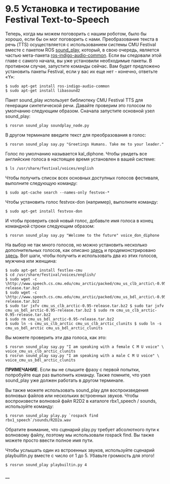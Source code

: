 # 9.5 Установка и тестирование Festival Text-to-Speech

Теперь, когда мы можем поговорить с нашим роботом, было бы хорошо, если бы он мог поговорить с нами. Преобразование текста в речь \(TTS\) осуществляется с использованием системы CMU Festival вместе с пакетом ROS [sound\_play](http://wiki.ros.org/sound_play), который, в свою очередь, является частью мета-пакета [ros-indigo-audio-common](http://wiki.ros.org/audio_common?distro=indigo). Если вы следовали этой главе с самого начала, вы уже установили необходимые пакеты. В противном случае, запустите команды сейчас. Вам будет предложено установить пакеты Festival, если у вас их еще нет - конечно, ответьте «Y»:

```text
$ sudo apt-get install ros-indigo-audio-common 
$ sudo apt-get install libasound2
```

Пакет sound\_play использует библиотеку CMU Festival TTS для генерации синтетической речи. Давайте проверим это голосом по умолчанию следующим образом. Сначала запустите основной узел sound\_play:

```text
$ rosrun sound_play soundplay_node.py
```

В другом терминале введите текст для преобразования в голос:

```text
$ rosrun sound_play say.py "Greetings Humans. Take me to your leader."
```

Голос по умолчанию называется kal\_diphone. Чтобы увидеть все английские голоса в настоящее время установлен в вашей системе:

```text
$ ls /usr/share/festival/voices/english
```

Чтобы получить список всех основных доступных голосов фестиваля, выполните следующую команду:

```text
$ sudo apt-cache search --names-only festvox-*
```

Чтобы установить голос festvox-don \(например\), выполните команду:

```text
$ sudo apt-get install festvox-don
```

И чтобы проверить свой новый голос, добавьте имя голоса в конец командной строки следующим образом:

```text
$ rosrun sound_play say.py "Welcome to the future" voice_don_diphone
```

На выбор не так много голосов, но можно установить несколько дополнительных голосов, как описано [здесь](http://ubuntuforums.org/showthread.php?t=677277) и продемонстрировано [здесь](http://festvox.org/voicedemos.html). Вот шаги, чтобы получить и использовать два из этих голосов,  мужчина или женщина:

```text
$ sudo apt-get install festlex-cmu
$ cd /usr/share/festival/voices/english/ 
$ sudo wget -c \http://www.speech.cs.cmu.edu/cmu_arctic/packed/cmu_us_clb_arctic\-0.95-release.tar.bz2 
$ sudo wget -c \http://www.speech.cs.cmu.edu/cmu_arctic/packed/cmu_us_bdl_arctic\-0.95-release.tar.bz2
$ sudo tar jxfv cmu_us_clb_arctic-0.95-release.tar.bz2 $ sudo tar jxfv cmu_us_bdl_arctic-0.95-release.tar.bz2 $ sudo rm cmu_us_clb_arctic-0.95-release.tar.bz2
$ sudo rm cmu_us_bdl_arctic-0.95-release.tar.bz2
$ sudo ln -s cmu_us_clb_arctic cmu_us_clb_arctic_clunits $ sudo ln -s cmu_us_bdl_arctic cmu_us_bdl_arctic_clunits
```

Вы можете проверить эти два голоса, как это:

```text
$ rosrun sound_play say.py "I am speaking with a female C M U voice" \ voice_cmu_us_clb_arctic_clunits
$ rosrun sound_play say.py "I am speaking with a male C M U voice" \ voice_cmu_us_bdl_arctic_clunits
```

**ПРИМЕЧАНИЕ**. Если вы не слышите фразу с первой попытки, попробуйте еще раз выполнить команду. Также помните, что узел sound\_play уже должен работать в другом терминале.

Вы также можете использовать sound\_play для воспроизведения волновых файлов или нескольких встроенных звуков. Чтобы воспроизвести волновой файл R2D2 в каталоге rbx1\_speech / sounds, используйте команду:

```text
$ rosrun sound_play play.py `rospack find rbx1_speech`/sounds/R2D2a.wav
```

Обратите внимание, что сценарий play.py требует абсолютного пути к волновому файлу, поэтому мы использовали rospack find. Вы также можете просто ввести полное имя пути.

Чтобы услышать один из встроенных звуков, используйте сценарий playbuiltin.py вместе с число от 1 до 5. Убавьте громкость для этого!

```text
$ rosrun sound_play playbuiltin.py 4
```

#### \_\_

